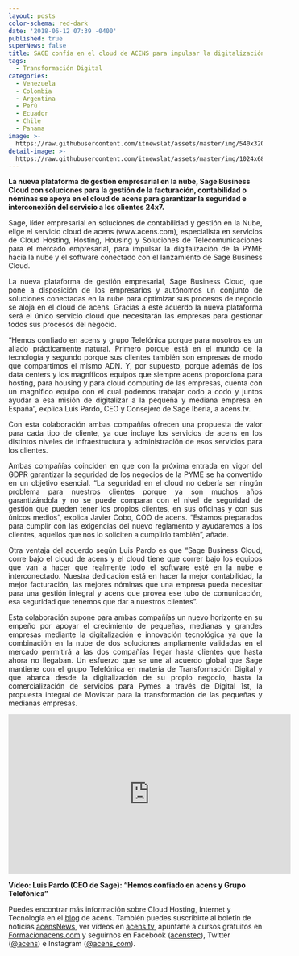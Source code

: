 ```yaml
---
layout: posts
color-schema: red-dark
date: '2018-06-12 07:39 -0400'
published: true
superNews: false
title: SAGE confía en el cloud de ACENS para impulsar la digitalización de las pymes
tags:
  - Transformación Digital
categories:
  - Venezuela
  - Colombia
  - Argentina
  - Perú
  - Ecuador
  - Chile
  - Panama
image: >-
  https://raw.githubusercontent.com/itnewslat/assets/master/img/540x320/Cloud-Computing-p.jpg
detail-image: >-
  https://raw.githubusercontent.com/itnewslat/assets/master/img/1024x680/Cloud-Computing-g.jpg
---
```

**La nueva plataforma de gestión empresarial en la nube, Sage Business Cloud con soluciones para la gestión de la facturación, contabilidad o nóminas se apoya en el cloud de acens para garantizar la seguridad e interconexión del servicio a los clientes 24x7.**
 
<p style="text-align: justify;">Sage, líder empresarial en soluciones de contabilidad y gestión en la Nube, elige el servicio cloud de acens (www.acens.com), especialista en servicios de Cloud Hosting, Hosting, Housing y Soluciones de Telecomunicaciones para el mercado empresarial, para impulsar la digitalización de la PYME hacia la nube y el software conectado con el lanzamiento de Sage Business Cloud. </p>
 
<p style="text-align: justify;">La nueva plataforma de gestión empresarial, Sage Business Cloud, que pone a disposición de los empresarios y autónomos un conjunto de soluciones conectadas en la nube para optimizar sus procesos de negocio se aloja en el cloud de acens. Gracias a este acuerdo la nueva plataforma será el único servicio cloud que necesitarán las empresas para gestionar todos sus procesos del negocio.</p>
 
<p style="text-align: justify;">“Hemos confiado en acens y grupo Telefónica porque para nosotros es un aliado prácticamente natural. Primero porque está en el mundo de la tecnología y segundo porque sus clientes también son empresas de modo que compartimos el mismo ADN. Y, por supuesto, porque además de los data centers y los magníficos equipos que siempre acens proporciona para hosting, para housing y para cloud computing de las empresas, cuenta con un magnífico equipo con el cual podemos trabajar codo a codo y juntos ayudar a esa misión de digitalizar a la pequeña y mediana empresa en España”, explica Luis Pardo, CEO y Consejero de Sage Iberia, a acens.tv.</p>
 
<p style="text-align: justify;">Con esta colaboración ambas compañías ofrecen una propuesta de valor para cada tipo de cliente, ya que incluye los servicios de acens en los distintos niveles de infraestructura y administración de esos servicios para los clientes. </p>
 
<p style="text-align: justify;">Ambas compañías coinciden en que con la próxima entrada en vigor del GDPR garantizar la seguridad de los negocios de la PYME se ha convertido en un objetivo esencial. “La seguridad en el cloud no debería ser ningún problema para nuestros clientes porque ya son muchos años garantizándola y no se puede comparar con el nivel de seguridad de gestión que pueden tener los propios clientes, en sus oficinas y con sus únicos medios”, explica Javier Cobo, COO de acens. “Estamos preparados para cumplir con las exigencias del nuevo reglamento y ayudaremos a los clientes, aquellos que nos lo soliciten a cumplirlo también”, añade.</p>
 
<p style="text-align: justify;">Otra ventaja del acuerdo según Luis Pardo es que “Sage Business Cloud, corre bajo el cloud de acens y el cloud tiene que correr bajo los equipos que van a hacer que realmente todo el software esté en la nube e interconectado. Nuestra dedicación está en hacer la mejor contabilidad, la mejor facturación, las mejores nóminas que una empresa pueda necesitar para una gestión integral y acens que provea ese tubo de comunicación, esa seguridad que tenemos que dar a nuestros clientes”.</p> 
 
<p style="text-align: justify;">Esta colaboración supone para ambas compañías un nuevo horizonte en su empeño por apoyar el crecimiento de pequeñas, medianas y grandes empresas mediante la digitalización e innovación tecnológica ya que la combinación en la nube de dos soluciones ampliamente validadas en el mercado permitirá a las dos compañías llegar hasta clientes que hasta ahora no llegaban. Un esfuerzo que se une al acuerdo global que Sage mantiene con el grupo Telefónica en materia de Transformación Digital y que abarca desde la digitalización de su propio negocio, hasta la comercialización de servicios para Pymes a través de Digital 1st, la propuesta integral de Movistar para la transformación de las pequeñas y medianas empresas.</p>

<iframe width="560" height="315" src="https://www.youtube.com/embed/9tuoFykvEBA?vq=hires&rel=0" frameborder="0" allowfullscreen></iframe>
 
**Vídeo: Luis Pardo (CEO de Sage): “Hemos confiado en acens y Grupo Telefónica”**
 
Puedes encontrar más información sobre Cloud Hosting, Internet y Tecnología en el [blog](http://www.acens.com/blog/) de acens. También puedes suscribirte al boletín de noticias [acensNews](http://www.acens.com/actualidad/boletin-mensual/), ver vídeos en [acens.tv](http://www.acens.tv/), apuntarte a cursos gratuitos en [Formacionacens.com](http://formacionacens.com/) y seguirnos en Facebook ([acenstec](https://www.facebook.com/acenstec/)), Twitter ([@acens](https://twitter.com/acens)) e Instagram ([@acens_com](https://www.instagram.com/acens_com/)).